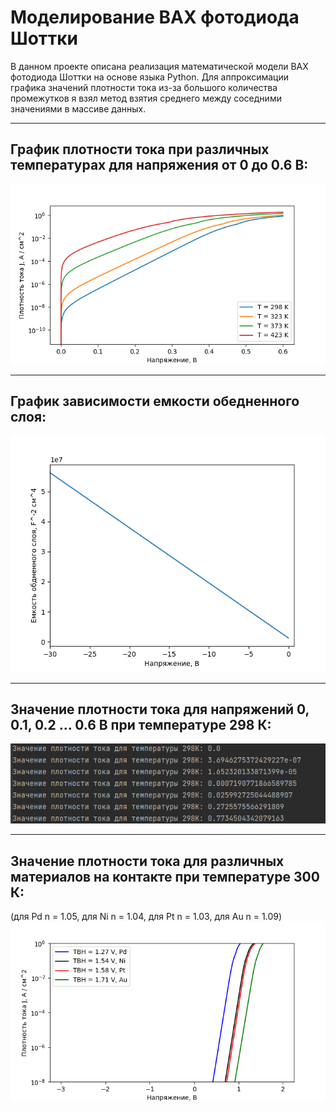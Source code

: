 # Моделирование ВАХ фотодиода Шоттки
В данном проекте описана реализация математической модели ВАХ фотодиода Шоттки на основе языка Python. Для аппроксимации графика значений плотности тока из-за большого количества промежутков я взял метод взятия среднего между соседними значениями в массиве данных.
_____
## График плотности тока при различных температурах для напряжения от 0 до 0.6 В:
![Alt-текст](https://github.com/AndreyAgeev111/modelling/blob/master/res/VAC.png "ВАХ")
_____
## График зависимости емкости обедненного слоя:
![Alt-текст](https://github.com/AndreyAgeev111/modelling/blob/master/res/capasity.png "Емкость")
_____
## Значение плотности тока для напряжений 0, 0.1, 0.2 ... 0.6 В при температуре 298 К:
![Alt-текст](https://github.com/AndreyAgeev111/modelling/blob/master/res/data.png "Данные")
_____
## Значение плотности тока для различных материалов на контакте при температуре 300 К: 
(для Pd n = 1.05, для Ni n = 1.04, для Pt n = 1.03, для Au n = 1.09)
![Alt-текст](https://github.com/AndreyAgeev111/modelling/blob/master/res/VAH_with_metal_1.png "ВАХ с металлами")
